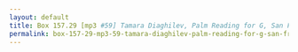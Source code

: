 ```yaml
---
layout: default
title: Box 157.29 [mp3 #59] Tamara Diaghilev, Palm Reading for G, San Francisco, 1981 May 06
permalink: box-157-29-mp3-59-tamara-diaghilev-palm-reading-for-g-san-francisco-1981-may-06
---
```

<!-- Add an essay or interpretive material below this line,
using HTML or markdown.  Do not modify this file above this line -->
